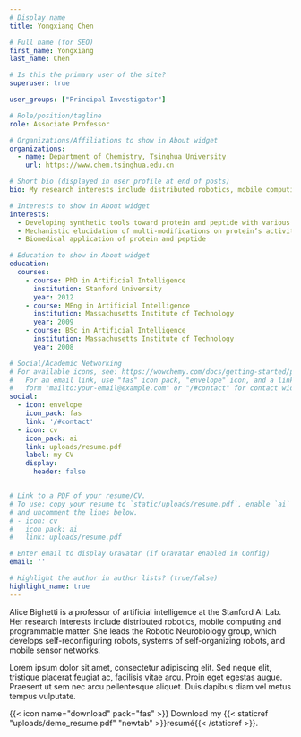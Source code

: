 ```yaml
---
# Display name
title: Yongxiang Chen

# Full name (for SEO)
first_name: Yongxiang
last_name: Chen

# Is this the primary user of the site?
superuser: true

user_groups: ["Principal Investigator"]

# Role/position/tagline
role: Associate Professor

# Organizations/Affiliations to show in About widget
organizations:
  - name: Department of Chemistry, Tsinghua University
    url: https://www.chem.tsinghua.edu.cn

# Short bio (displayed in user profile at end of posts)
bio: My research interests include distributed robotics, mobile computing and programmable matter.

# Interests to show in About widget
interests:
  - Developing synthetic tools toward protein and peptide with various modifications
  - Mechanistic elucidation of multi-modifications on protein’s activity in biological events
  - Biomedical application of protein and peptide

# Education to show in About widget
education:
  courses:
    - course: PhD in Artificial Intelligence
      institution: Stanford University
      year: 2012
    - course: MEng in Artificial Intelligence
      institution: Massachusetts Institute of Technology
      year: 2009
    - course: BSc in Artificial Intelligence
      institution: Massachusetts Institute of Technology
      year: 2008

# Social/Academic Networking
# For available icons, see: https://wowchemy.com/docs/getting-started/page-builder/#icons
#   For an email link, use "fas" icon pack, "envelope" icon, and a link in the
#   form "mailto:your-email@example.com" or "/#contact" for contact widget.
social:
  - icon: envelope
    icon_pack: fas
    link: '/#contact'
  - icon: cv
    icon_pack: ai
    link: uploads/resume.pdf
    label: my CV
    display:
      header: false


# Link to a PDF of your resume/CV.
# To use: copy your resume to `static/uploads/resume.pdf`, enable `ai` icons in `params.yaml`,
# and uncomment the lines below.
# - icon: cv
#   icon_pack: ai
#   link: uploads/resume.pdf

# Enter email to display Gravatar (if Gravatar enabled in Config)
email: ''

# Highlight the author in author lists? (true/false)
highlight_name: true
---
```


Alice Bighetti is a professor of artificial intelligence at the Stanford AI Lab. Her research interests include distributed robotics, mobile computing and programmable matter. She leads the Robotic Neurobiology group, which develops self-reconfiguring robots, systems of self-organizing robots, and mobile sensor networks.

Lorem ipsum dolor sit amet, consectetur adipiscing elit. Sed neque elit, tristique placerat feugiat ac, facilisis vitae arcu. Proin eget egestas augue. Praesent ut sem nec arcu pellentesque aliquet. Duis dapibus diam vel metus tempus vulputate.

{{< icon name="download" pack="fas" >}} Download my {{< staticref "uploads/demo_resume.pdf" "newtab" >}}resumé{{< /staticref >}}.
